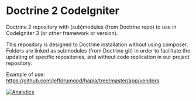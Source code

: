 # Doctrine 2 CodeIgniter
Doctrine 2 repository with (sub)modules (from Doctrine repo) to use in CodeIgniter 3 (or other framework or version).

This repository is designed to Doctrine installation without using composer.
Folders are linked as submodules (from Doctrine git) in order to facilitate the updating of specific repositories, and without code replication in our project repository.

Example of use: https://github.com/jeffdrumgod/hapia/tree/master/app/vendors

[![Analytics](https://ga-beacon.appspot.com/UA-4214899-25/jeffdrumgod/Doctrine2CodeIgniter)](https://github.com/jeffdrumgod/Doctrine2CodeIgniter)
